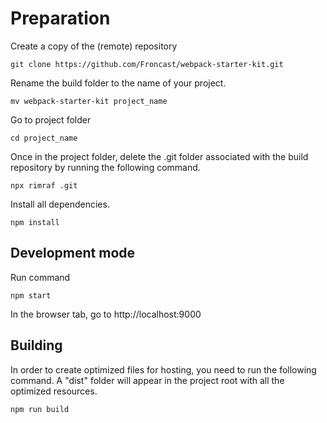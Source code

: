 # Preparation

Create a copy of the (remote) repository
```
git clone https://github.com/Froncast/webpack-starter-kit.git
```

Rename the build folder to the name of your project.

```
mv webpack-starter-kit project_name
```

Go to project folder
```
cd project_name
```

Once in the project folder, delete the .git folder associated with the build repository by running the following command.
```
npx rimraf .git
```

Install all dependencies.
```
npm install
```

## Development mode

Run command
```
npm start
```

In the browser tab, go to http://localhost:9000

## Building

In order to create optimized files for hosting, you need to run the following command. A "dist" folder will appear in the project root with all the optimized resources.

```
npm run build
```